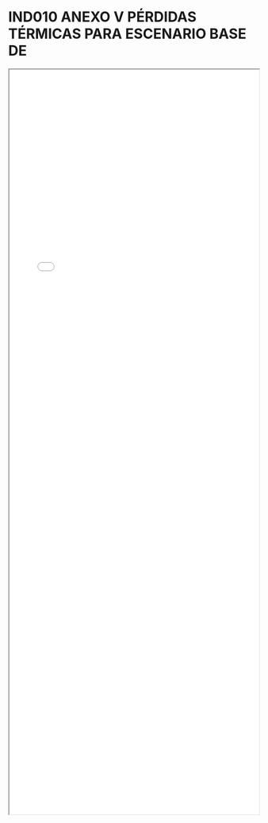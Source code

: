 
# IND010 ANEXO V PÉRDIDAS TÉRMICAS PARA ESCENARIO BASE DE

<iframe src="../IND010 ANEXO V PÉRDIDAS TÉRMICAS PARA ESCENARIO BASE DE.pdf" width="100%" height="1500px"></iframe>

